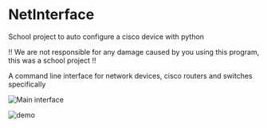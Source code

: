 # NetInterface
School project to auto configure a cisco device with python

!! We are not responsible for any damage caused by you using this program, this was a school project !!



A command line interface for network devices, cisco routers and switches specifically


![Main interface](https://i.imgur.com/IEQZ7tg.png?1)

![demo](https://i.imgur.com/HmMgnhz.gif)
